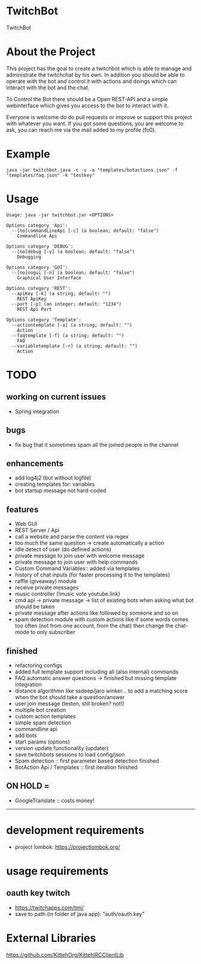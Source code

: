 # TwitchBot
TwitchBot

# About the Project
This project has the goal to create a twitchbot which is able to manage and administrate the twitchchat by his own.
In addition you should be able to operate with the bot and control it with actions and doings which can interact with the bot and the chat.

To Control the Bot there should be a Open REST-API and a simple webinterface which gives you access to the bot to interact with it.

Everyone is welcome do do pull requests or improve or support this project with whatever you want. If you got some questions, you are welcome to ask, you can reach me via the mail added to my profile (fo0).

# Example
```
java -jar twitchbot.java -c -v -a "templates/botactions.json" -f "templates/faq.json" -k "testkey"
```

# Usage
```
Usage: java -jar twitchbot.jar <OPTIONS>

Options category 'Api':
  --[no]commandLineApi [-c] (a boolean; default: "false")
    Commandline Api

Options category 'DEBUG':
  --[no]debug [-v] (a boolean; default: "false")
    Debugging

Options category 'GUI':
  --[no]nogui [-n] (a boolean; default: "false")
    Graphical User Interface

Options category 'REST':
  --apiKey [-k] (a string; default: "")
    REST ApiKey
  --port [-p] (an integer; default: "1234")
    REST Api Port

Options category 'Template':
  --actiontemplate [-a] (a string; default: "")
    Action
  --faqtemplate [-f] (a string; default: "")
    FAQ
  --variabletemplate [-r] (a string; default: "")
    Action
```
# TODO
## working on current issues
* Spring integration


## bugs
* fix bug that it sometimes spam all the joined people in the channel

## enhancements
* add log4j2 (but without logfile)
* creating templates for: variables
* bot startup message not hard-coded

## features
* Web GUI
* REST Server / Api
* call a website and parse the content via regex
* too much the same question -> create automatically a action
* idle detect of user (do defined actions)
* private message to join user with welcome message
* private message to join user with help commands
* Custom Command Variables:: added via templates
* history of chat inputs (for faster processing it to the templates)
* raffle (giveaway) module
* receive private messages
* music controller (!music vote youtube.link)
* cmd api -> private message -> list of existing bots when asking what bot should be taken
* private message after actions like followed by someone and so on
* spam detection module with custom actions like if some words comes too often (not from one account, from the chat) then change the chat-mode to only subscriber


## finished
* refactoring configs
* added full template support including all (also internal) commands
* FAQ automatic answer questions -> finished but missing template integration
* distance algorithmn like ssdeep/jaro winker... to add a matching score when the bot should take a question/answer
* user join message (testen, still broken? not!)
* multiple bot creation
* custom action templates
* simple spam detection
* commandline api
* 	add bots
* start params (options)
* version update functionality (updater)
* save twitchbots sessions to load config/json
* Spam detection :: first parameter based detection finished
* BotAction Api / Templates :: first iteration finished 

## ON HOLD =
* GoogleTranslate :: costs money! <br>

--------------------------------------------------------------------------

# development requirements
* project lombok: https://projectlombok.org/

# usage requirements
## oauth key twitch
* https://twitchapps.com/tmi/
* save to path (in folder of java app): "auth/oauth.key"

# External Libraries
https://github.com/KittehOrg/KittehIRCClientLib
